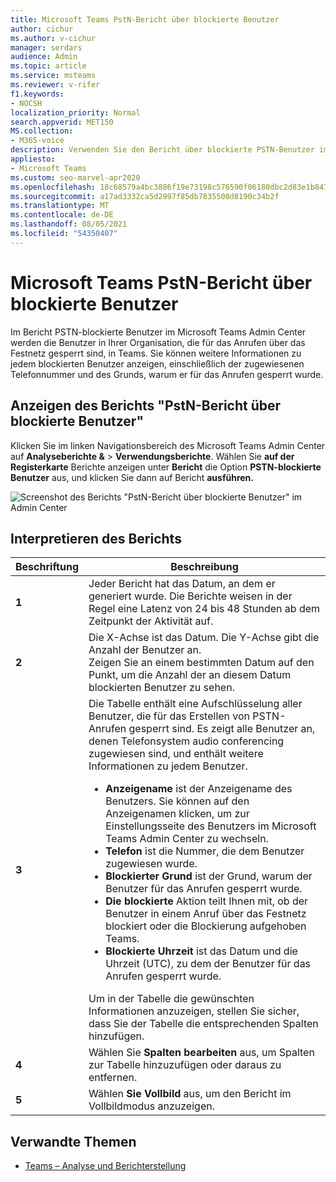 ```yaml
---
title: Microsoft Teams PstN-Bericht über blockierte Benutzer
author: cichur
ms.author: v-cichur
manager: serdars
audience: Admin
ms.topic: article
ms.service: msteams
ms.reviewer: v-rifer
f1.keywords:
- NOCSH
localization_priority: Normal
search.appverid: MET150
MS.collection:
- M365-voice
description: Verwenden Sie den Bericht über blockierte PSTN-Benutzer im Microsoft Teams Admin Center, um einen Überblick über die Benutzer In Ihrer Teams zu erhalten, die für das Erstellen von PSTN-Anrufen gesperrt sind.
appliesto:
- Microsoft Teams
ms.custom: seo-marvel-apr2020
ms.openlocfilehash: 18c68579a4bc3886f19e73198c576590f06180dbc2d83e1b847da51e9df93411
ms.sourcegitcommit: a17ad3332ca5d2997f85db7835500d8190c34b2f
ms.translationtype: MT
ms.contentlocale: de-DE
ms.lasthandoff: 08/05/2021
ms.locfileid: "54350407"
---
```

# <a name="microsoft-teams-pstn-blocked-users-report"></a>Microsoft Teams PstN-Bericht über blockierte Benutzer

Im Bericht PSTN-blockierte Benutzer im Microsoft Teams Admin Center werden die Benutzer in Ihrer Organisation, die für das Anrufen über das Festnetz gesperrt sind, in Teams. Sie können weitere Informationen zu jedem blockierten Benutzer anzeigen, einschließlich der zugewiesenen Telefonnummer und des Grunds, warum er für das Anrufen gesperrt wurde.

## <a name="view-the-pstn-blocked-users-report"></a>Anzeigen des Berichts "PstN-Bericht über blockierte Benutzer"

Klicken Sie im linken Navigationsbereich des Microsoft Teams Admin Center auf **Analyseberichte &**  >  **Verwendungsberichte**. Wählen Sie **auf der Registerkarte** Berichte anzeigen unter **Bericht** die Option **PSTN-blockierte Benutzer** aus, und klicken Sie dann auf Bericht **ausführen.**

![Screenshot des Berichts "PstN-Bericht über blockierte Benutzer" im Admin Center](../media/teams-reports-pstn-blocked-users-with-callouts.png "Screenshot des Berichts &quot;PstN-blockierte Benutzer&quot; im Microsoft Teams Admin Center mit nummerierten Anrufen")

## <a name="interpret-the-report"></a>Interpretieren des Berichts

|Beschriftung |Beschreibung  |
|--------|-------------|
|**1**   |Jeder Bericht hat das Datum, an dem er generiert wurde. Die Berichte weisen in der Regel eine Latenz von 24 bis 48 Stunden ab dem Zeitpunkt der Aktivität auf. |
|**2**   |Die X-Achse ist das Datum. Die Y-Achse gibt die Anzahl der Benutzer an. <br>Zeigen Sie an einem bestimmten Datum auf den Punkt, um die Anzahl der an diesem Datum blockierten Benutzer zu sehen. |
|**3**   |Die Tabelle enthält eine Aufschlüsselung aller Benutzer, die für das Erstellen von PSTN-Anrufen gesperrt sind.  Es zeigt alle Benutzer an, denen Telefonsystem audio conferencing zugewiesen sind, und enthält weitere Informationen zu jedem Benutzer. <ul><li>**Anzeigename** ist der Anzeigename des Benutzers. Sie können auf den Anzeigenamen klicken, um zur Einstellungsseite des Benutzers im Microsoft Teams Admin Center zu wechseln. </li> <li>**Telefon** ist die Nummer, die dem Benutzer zugewiesen wurde.</li> <li>**Blockierter Grund** ist der Grund, warum der Benutzer für das Anrufen gesperrt wurde.</li><li>**Die blockierte** Aktion teilt Ihnen mit, ob der Benutzer in einem Anruf über das Festnetz blockiert oder die Blockierung aufgehoben Teams.</li> <li>**Blockierte Uhrzeit** ist das Datum und die Uhrzeit (UTC), zu dem der Benutzer für das Anrufen gesperrt wurde.</li></li> </ul>Um in der Tabelle die gewünschten Informationen anzuzeigen, stellen Sie sicher, dass Sie der Tabelle die entsprechenden Spalten hinzufügen. |
|**4**   |Wählen Sie **Spalten bearbeiten** aus, um Spalten zur Tabelle hinzuzufügen oder daraus zu entfernen.|
|**5**   |Wählen **Sie Vollbild** aus, um den Bericht im Vollbildmodus anzuzeigen.|

## <a name="related-topics"></a>Verwandte Themen

- [Teams – Analyse und Berichterstellung](teams-reporting-reference.md)